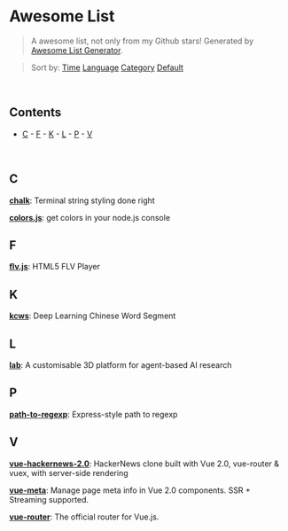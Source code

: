 # Awesome List

> A awesome list, not only from my Github stars! Generated by [Awesome List Generator](https://github.com/ttionya/Awesome-List-Generator).

> Sort by: [Time](https://github.com/ttionya/AwesomeList/blob/master/README.md) [Language](https://github.com/ttionya/AwesomeList/blob/master/README-LANGUAGE.md) [Category](https://github.com/ttionya/AwesomeList/blob/master/README-CATEGORY.md) [Default](https://github.com/ttionya/AwesomeList/blob/master/README-DEFAULT.md) 

<br>

## Contents 

- [C](#c) - [F](#f) - [K](#k) - [L](#l) - [P](#p) - [V](#v) 

<br>

## C

[**chalk**](https://github.com/chalk/chalk): Terminal string styling done right  


[**colors.js**](https://github.com/Marak/colors.js): get colors in your node.js console  


## F

[**flv.js**](https://github.com/Bilibili/flv.js): HTML5 FLV Player  


## K

[**kcws**](https://github.com/koth/kcws): Deep Learning Chinese Word Segment   


## L

[**lab**](https://github.com/deepmind/lab): A customisable 3D platform for agent-based AI research  


## P

[**path-to-regexp**](https://github.com/pillarjs/path-to-regexp): Express-style path to regexp  


## V

[**vue-hackernews-2.0**](https://github.com/vuejs/vue-hackernews-2.0): HackerNews clone built with Vue 2.0, vue-router & vuex, with server-side rendering  


[**vue-meta**](https://github.com/declandewet/vue-meta): Manage page meta info in Vue 2.0 components. SSR + Streaming supported.  


[**vue-router**](https://github.com/vuejs/vue-router): The official router for Vue.js.  


